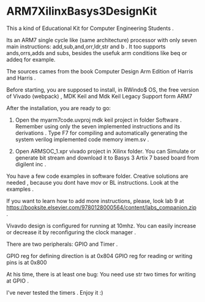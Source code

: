 # ARM7XilinxBasys3DesignKit

This a kind of Educational Kit for Computer Engineering Students .


Its an ARM7 single cycle like (same architecture) processor with only seven main instructions: add,sub,and,orr,ldr,str and b . It too supports ands,orrs,adds and subs, besides the usefuk arm conditions like beq or addeq for example.


The sources cames from the book Computer Design Arm Edition of Harris and Harris .


Before starting, you are supposed to install, in RWindo$ OS, the free version of  Vivado (webpack) , MDK Keil and Mdk Keil Legacy Support form ARM7 

After the installation, you are ready to go:

1. Open the myarm7code.uvproj mdk keil project in folder Software . Remember using only the seven implemented instructions and its derivations . Type F7 for compiling and automatically generating the system verilog implemented code memory imem.sv .

2. Open ARMSOC_1.xpr vivado project in Xilinx folder. You can Simulate or generate bit stream and download it to Basys 3 Artix 7 based board from digilent inc .

You have a few code examples in software folder. Creative solutions are needed , because you dont have mov or BL instructions. Look at the examples .

If you want to learn how to add more instructions, please, look lab 9 at https://booksite.elsevier.com/9780128000564/content/labs_companion.zip .

Vivavdo design is configured for running at 10mhz. You can easily increase or decrease it by reconfiguring the clock manager .

There are two peripherals: GPIO and Timer .

GPIO reg for defining direction is at 0x804 
GPIO reg for reading or writing pins is at 0x800

At his time, there is at least one bug: You need use str two times for writing at GPIO .

I've never tested the timers . Enjoy it :) 
